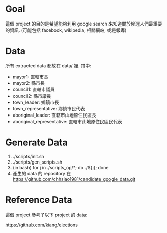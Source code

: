Goal
==========
這個 project 的目的是希望能夠利用 google search 來知道關於候選人們最重要的資訊.
(可能包括 facebook, wikipedia, 相關網站, 或是報導)

Data
=========
所有 extracted data 都放在 data/ 裡. 其中:

* mayor1: 直轄市長
* mayor2: 縣市長
* council1: 直轄市議員
* council2: 縣市議員
* town_leader: 鄉鎮市長
* town_representative: 鄉鎮市民代表
* aboriginal_leader: 直轄市山地原住民區長
* aboriginal_representative: 直轄市山地原住民區民代表

Generate Data
==========
1. ./scripts/init.sh
2. ./scripts/gen_scripts.sh
3. (in bash) for j in ./scripts_op/*; do ./${j}; done
4. 產生的 data 的 repository 在 https://github.com/chhsiao1981/candidate_google_data.git

Reference Data
=========
這個 project 參考了以下 project 的 data:

https://github.com/kiang/elections
